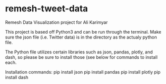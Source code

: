 # remesh-tweet-data
Remesh Data Visualization project for Ali Karimyar

This project is based off Python3 and can be run through the terminal. Make sure the json file (i.e. Twitter data) is in the directory as the actualy python file. 

The Python file utilizes certain libraries such as json, pandas, plotly, and dash, so please be sure to install those (see below for commands to install each. 

Installation commands:
pip install json 
pip install pandas
pip install plotly
pip install dash
